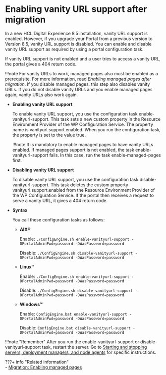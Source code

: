 # Enabling vanity URL support after migration

In a new HCL Digital Experience 8.5 installation, vanity URL support is enabled. However, if you upgrade your Portal from a previous version to Version 8.5, vanity URL support is disabled. You can enable and disable vanity URL support as required by using a portal configuration task.

If vanity URL support is not enabled and a user tries to access a vanity URL, the portal gives a 404 return code.

!!!note
    For vanity URLs to work, managed pages also must be enabled as a prerequisite. For more information, read *Enabling managed pages after migration*. If you disable managed pages, this step also disables vanity URLs. If you do not disable vanity URLs and you enable managed pages again, vanity URLs also work again.

-   **Enabling vanity URL support**

    To enable vanity URL support, you use the configuration task enable-vanityurl-support. This task sets a new custom property in the Resource Environment Provider of the WP Configuration Service. The property name is vanityurl.support.enabled. When you run the configuration task, the property is set to the value true.

    !!!note
        It is mandatory to enable managed pages to have vanity URLs enabled. If managed pages support is not enabled, the task enable-vanityurl-support fails. In this case, run the task enable-managed-pages first.

-   **Disabling vanity URL support**

    To disable vanity URL support, you use the configuration task disable-vanityurl-support. This task deletes the custom property vanityurl.support.enabled from the Resource Environment Provider of the WP Configuration Service. If the portal then receives a request to serve a vanity URL, it gives a 404 return code.

-   **Syntax**

    You call these configuration tasks as follows:

    -   **AIX®**

        Enable: `./ConfigEngine.sh enable-vanityurl-support -DPortalAdminPwd=password -DWasPassword=password`

        Disable: `./ConfigEngine.sh disable-vanityurl-support -DPortalAdminPwd=password -DWasPassword=password`

    -   **Linux™**

        Enable: `./ConfigEngine.sh enable-vanityurl-support -DPortalAdminPwd=password -DWasPassword=password`

        Disable: `./ConfigEngine.sh disable-vanityurl-support -DPortalAdminPwd=password -DWasPassword=password`

    -   **Windows™**

        Enable: `ConfigEngine.bat enable-vanityurl-support -DPortalAdminPwd=password -DWasPassword=password`

        Disable: `ConfigEngine.bat disable-vanityurl-support -DPortalAdminPwd=password -DWasPassword=password`

!!!note "Remember"
    After you run the enable-vanityurl-support or disable-vanityurl-support task, restart the server. Go to [Starting and stopping servers, deployment managers, and node agents](../../../../../../deployment/manage/stopstart.md) for specific instructions.


???+ info "Related information"  
    -   [Migration: Enabling managed pages](../../../../../../deployment/manage/migrate/next_steps/enable_func_migrated_portal/mig_t_enable_mngpages.md)

